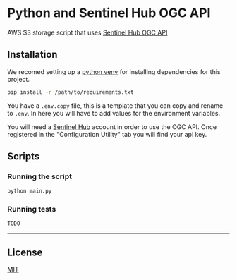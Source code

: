 # Python and Sentinel Hub OGC API

AWS S3 storage script that uses [Sentinel Hub OGC API](https://docs.sentinel-hub.com/api/latest/api/ogc/examples/)

## Installation

We recomed setting up a [python venv](https://docs.python.org/3/library/venv.html) for installing dependencies for this project.

```bash
pip install -r /path/to/requirements.txt
```

You have a ```.env.copy``` file, this is a template that you can copy and rename to ```.env```.
In here you will have to add values for the environment variables.

You will need a [Sentinel Hub](https://apps.sentinel-hub.com/dashboard/#/) account in order to use the OGC API. Once registered in the "Configuration Utility" tab you will find your api key. 

## Scripts

### Running the script

```bash
python main.py
```

### Running tests

```bash
TODO
```

* * *

## License

[MIT](LICENSE)
